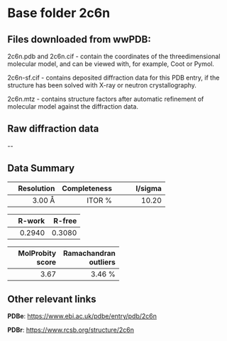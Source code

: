 # Base folder 2c6n

## Files downloaded from wwPDB:

2c6n.pdb and 2c6n.cif - contain the coordinates of the threedimensional molecular model, and can be viewed with, for example, Coot or Pymol.

2c6n-sf.cif - contains deposited diffraction data for this PDB entry, if the structure has been solved with X-ray or neutron crystallography.

2c6n.mtz - contains structure factors after automatic refinement of molecular model against the diffraction data.

## Raw diffraction data

--<br> 

## Data Summary
|   | Resolution | Completeness| I/sigma |
|---|-------------:|----------------:|--------------:|
|   |3.00 Å|ITOR  %|<img width=50/>10.20|

|   | **R-work**| **R-free**   
|---|-------------:|----------------:|           
||  0.2940|  0.3080|

|   |**MolProbity<br>score**| **Ramachandran<br>outliers** 
|---|-------------:|----------------:|
||  3.67|  3.46 %|

 

 

## Other relevant links 
**PDBe**:  https://www.ebi.ac.uk/pdbe/entry/pdb/2c6n
 
**PDBr**: https://www.rcsb.org/structure/2c6n 

